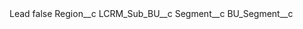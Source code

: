 <?xml version="1.0" encoding="UTF-8"?>
<CustomMetadata xmlns="http://soap.sforce.com/2006/04/metadata" xmlns:xsi="http://www.w3.org/2001/XMLSchema-instance" xmlns:xsd="http://www.w3.org/2001/XMLSchema">
    <label>Lead</label>
    <protected>false</protected>
    <values>
        <field>Region__c</field>
        <value xsi:type="xsd:string">LCRM_Sub_BU__c</value>
    </values>
    <values>
        <field>Segment__c</field>
        <value xsi:type="xsd:string">BU_Segment__c</value>
    </values>
</CustomMetadata>
